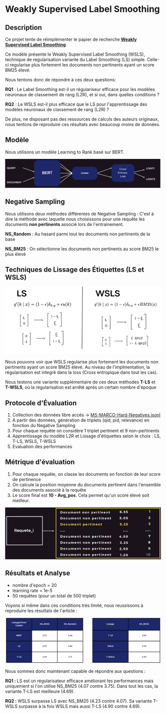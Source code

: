# Weakly Supervised Label Smoothing
## Description

Ce projet tente de réimplémenter le papier de recherche [**Weakly Supervised Label Smoothing**](https://arxiv.org/abs/2012.08575). 

Ce modèle présente le Weakly Supervised Label Smoothing (WSLS), technique de regularisation variante du Label Smoothing (LS) simple. 
Celle-ci regularise plus fortement les documents non pertinents ayant un score BM25 élevé. 

Nous tentons donc de répondre à ces deux questions: 

**RQ1** : Le Label Smoothing est-il un régulariseur efficace
pour les modèles neuronaux de classement de rang (L2R), et si
oui, dans quelles conditions ?

**RQ2** : Le WSLS est-il plus efficace que le LS pour
l'apprentissage des modèles neuronaux de classement de rang
(L2R) ?

De plus, ne disposant pas des ressources de calculs des auteurs originaux, nous tentons de reproduire ces résultats avec beaucoup moins de données. 

## Modèle

Nous utilisons un modèle Learning to Rank basé sur BERT. 

![Modèle L2R](images/modeleL2R.PNG)

## Negative Sampling
Nous utilisons deux méthodes différentes de Negative Sampling : C'est à dire la méthode avec laquelle nous choisissons pour une requête les documents **non pertinents** associé lors de l'entrainement.  

**NS_Random** : Au hasard parmi tout les documents non pertinents de la base

**NS_BM25** : On sélectionne les documents non pertinents au score BM25 le plus élevé


## Techniques de Lissage des Étiquettes (LS et WSLS)

![Comparaison LS / WSLS](images/comparaisonLSWSLS.PNG)

Nous pouvons voir que WSLS regularise plus fortement les documents non pertinents ayant un score BM25 élevé. 
Au niveau de l'implmentation, la régularisation est integré dans la loss (Cross entropique dans tout les cas). 

Nous testons une variante supplémentaire de ces deux méthodes **T-LS** et **T-WSLS**, où la régularisation est arrêté après un certain nombre d'époque 

## Protocole d'Évaluation

1. Collection des données libre accès -> [MS-MARCO-Hard-Negatives.jsonl](https://huggingface.co/datasets/sentence-transformers/msmarco-hard-negatives)
2. A partir des données, génération de triplets (qid, pid, relevance) en fonction du Negative Sampling
3. Pour chaque requête on considère 1 triplet pertinent et 9 non-pertinents
4. Apprentissage du modèle L2R et Lissage d'étiquettes selon le choix : LS, T-LS, WSLS, T-WSLS
5. Evaluation des performances

## Métrique d'évaluation 

1. Pour chaque requête, on classe les documents en fonction de leur score de pertinence
2. On calcule la position moyenne du documents pertinent dans l'ensemble des documents associé à la requête
3. Le score final est **10 - Avg_pos**. Cela permet qu'un score élevé soit meilleur. 

![Illustration métrique d'evaluation](images/metrique.PNG) 
## Résultats et Analyse
- nombre d'epoch = 20
- learning rate = 1e-5
- 50 requêtes (pour un total de 500 triplet)

Voyons si même dans ces conditions très limité, nous reussissons à reproduire les résultats de l'article : 

![Résultats](images/resultats.PNG) 

Nous sommes donc maintenant capable de répondre aux questions : 

**RQ1 :** LS est un régularisateur efficace améliorant les performances mais uniquement si l'on utilise NS_BM25 (4.07 contre 3.75). Dans tout les cas, la variante T-LS est meilleure (4.69).

**RQ2 :** WSLS surpasse LS avec NS_BM25 (4.23 contre 4.07). Sa variante T-WSLS surpasse à la fois WSLS mais aussi T-LS (4.90 contre 4.69). 

